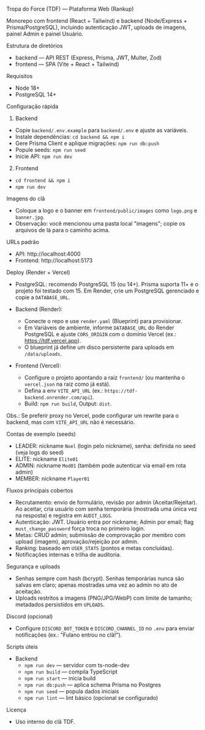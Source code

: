 Tropa do Force (TDF) — Plataforma Web (Rankup)

Monorepo com frontend (React + Tailwind) e backend (Node/Express + Prisma/PostgreSQL), incluindo autenticação JWT, uploads de imagens, painel Admin e painel Usuário.

Estrutura de diretórios

- backend — API REST (Express, Prisma, JWT, Multer, Zod)
- frontend — SPA (Vite + React + Tailwind)

Requisitos

- Node 18+
- PostgreSQL 14+

Configuração rápida

1) Backend

- Copie `backend/.env.example` para `backend/.env` e ajuste as variáveis.
- Instale dependências: `cd backend && npm i`
- Gere Prisma Client e aplique migrações: `npm run db:push`
- Popule seeds: `npm run seed`
- Inicie API: `npm run dev`

2) Frontend

- `cd frontend && npm i`
- `npm run dev`

Imagens do clã

- Coloque a logo e o banner em `frontend/public/images` como `logo.png` e `banner.jpg`.
- Observação: você mencionou uma pasta local "imagens"; copie os arquivos de lá para o caminho acima.

URLs padrão

- API: http://localhost:4000
- Frontend: http://localhost:5173

Deploy (Render + Vercel)

- PostgreSQL: recomendo PostgreSQL 15 (ou 14+). Prisma suporta 11+ e o projeto foi testado com 15. Em Render, crie um PostgreSQL gerenciado e copie a `DATABASE_URL`.

- Backend (Render):
  - Conecte o repo e use `render.yaml` (Blueprint) para provisionar.
  - Em Variáveis de ambiente, informe `DATABASE_URL` do Render PostgreSQL e ajuste `CORS_ORIGIN` com o domínio Vercel (ex.: https://tdf.vercel.app).
  - O blueprint já define um disco persistente para uploads em `/data/uploads`.

- Frontend (Vercel):
  - Configure o projeto apontando a raiz `frontend/` (ou mantenha o `vercel.json` na raiz como já está).
  - Defina a env `VITE_API_URL` (ex.: `https://tdf-backend.onrender.com/api`).
  - Build: `npm run build`, Output: `dist`.

Obs.: Se preferir proxy no Vercel, pode configurar um rewrite para o backend, mas com `VITE_API_URL` não é necessário.

Contas de exemplo (seeds)

- LEADER: nickname `Noel` (login pelo nickname), senha: definida no seed (veja logs do seed)
- ELITE: nickname `Elite01`
- ADMIN: nickname `Mod01` (também pode autenticar via email em rota admin)
- MEMBER: nickname `Player01`

Fluxos principais cobertos

- Recrutamento: envio de formulário, revisão por admin (Aceitar/Rejeitar). Ao aceitar, cria usuário com senha temporária (mostrada uma única vez na resposta) e registra em `AUDIT_LOGS`.
- Autenticação: JWT. Usuário entra por nickname; Admin por email; flag `must_change_password` força troca no primeiro login.
- Metas: CRUD admin; submissão de comprovação por membro com upload (imagem), aprovação/rejeição por admin.
- Ranking: baseado em `USER_STATS` (pontos e metas concluídas).
- Notificações internas e trilha de auditoria.

Segurança e uploads

- Senhas sempre com hash (bcrypt). Senhas temporárias nunca são salvas em claro; apenas mostradas uma vez ao admin no ato de aceitação.
- Uploads restritos a imagens (PNG/JPG/WebP) com limite de tamanho; metadados persistidos em `UPLOADS`.

Discord (opcional)

- Configure `DISCORD_BOT_TOKEN` e `DISCORD_CHANNEL_ID` no `.env` para enviar notificações (ex.: "Fulano entrou no clã!").

Scripts úteis

- Backend
  - `npm run dev` — servidor com ts-node-dev
  - `npm run build` — compila TypeScript
  - `npm run start` — inicia build
  - `npm run db:push` — aplica schema Prisma no Postgres
  - `npm run seed` — popula dados iniciais
  - `npm run lint` — lint básico (opcional se configurado)

Licença

- Uso interno do clã TDF.
